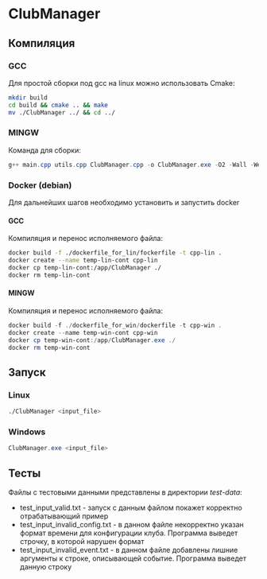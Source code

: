 # ClubManager

## Компиляция

### GCC

Для простой сборки под gcc на linux можно использовать Cmake:

```bash
mkdir build
cd build && cmake .. && make
mv ./ClubManager ../ && cd ../
```

### MINGW

Команда для сборки:

```PowerShell
g++ main.cpp utils.cpp ClubManager.cpp -o ClubManager.exe -O2 -Wall -Wextra -Wpedantic -Werror
```

### Docker (debian)

Для дальнейших шагов необходимо установить и запустить docker

#### GCC

Компиляция и перенос исполняемого файла:

```bash
docker build -f ./dockerfile_for_lin/fockerfile -t cpp-lin .
docker create --name temp-lin-cont cpp-lin
docker cp temp-lin-cont:/app/ClubManager ./
docker rm temp-lin-cont
```

#### MINGW

Компиляция и перенос исполняемого файла:

```PowerShell
docker build -f ./dockerfile_for_win/dockerfile -t cpp-win .
docker create --name temp-win-cont cpp-win
docker cp temp-win-cont:/app/ClubManager.exe ./
docker rm temp-win-cont
```

## Запуск

### Linux

```bash
./ClubManager <input_file>
```

### Windows

```PowerShell
ClubManager.exe <input_file>
```

## Тесты

Файлы с тестовыми данными представлены в директории _test-data_:

- test_input_valid.txt - запуск с данным файлом покажет корректно отрабатывающий пример
- test_input_invalid_config.txt - в данном файле некорректно указан формат времени для конфигурации клуба. Программа выведет строчку, в которой нарушен формат
- test_input_invalid_event.txt - в данном файле добавлены лишние аргументы к строке, описывающей событие. Программа выведет данную строку
